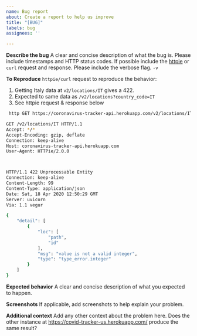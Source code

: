 ```yaml
---
name: Bug report
about: Create a report to help us improve
title: "[BUG]"
labels: bug
assignees: ''

---
```


**Describe the bug**
A clear and concise description of what the bug is. Please include timestamps and HTTP status codes.
If possible include the [httpie](https://httpie.org/) or `curl` request and response.
Please include the verbose flag. `-v` 

**To Reproduce**
`httpie/curl` request to reproduce the behavior:
1. Getting Italy data at `v2/locations/IT` gives a 422.
2. Expected to same data as `/v2/locations?country_code=IT`
2. See httpie request & response below

```sh
 http GET https://coronavirus-tracker-api.herokuapp.com/v2/locations/IT -v                                                                                                                                                            

GET /v2/locations/IT HTTP/1.1
Accept: */*
Accept-Encoding: gzip, deflate
Connection: keep-alive
Host: coronavirus-tracker-api.herokuapp.com
User-Agent: HTTPie/2.0.0



HTTP/1.1 422 Unprocessable Entity
Connection: keep-alive
Content-Length: 99
Content-Type: application/json
Date: Sat, 18 Apr 2020 12:50:29 GMT
Server: uvicorn
Via: 1.1 vegur

{
    "detail": [
        {
            "loc": [
                "path",
                "id"
            ],
            "msg": "value is not a valid integer",
            "type": "type_error.integer"
        }
    ]
}
```

**Expected behavior**
A clear and concise description of what you expected to happen.

**Screenshots**
If applicable, add screenshots to help explain your problem.


**Additional context**
Add any other context about the problem here.
Does the other instance at https://covid-tracker-us.herokuapp.com/ produce the same result?
